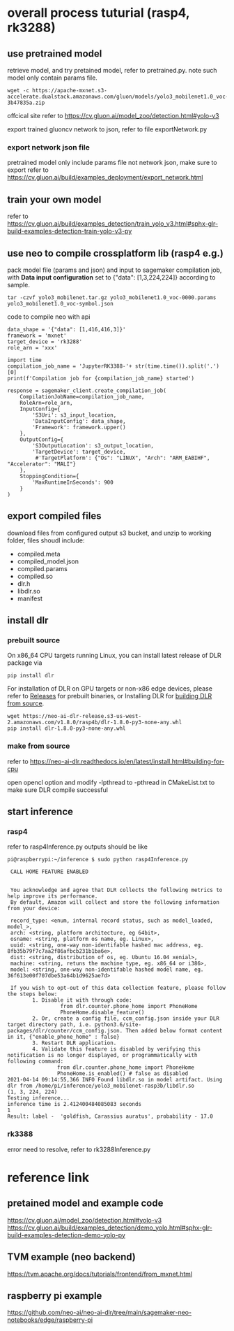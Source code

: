 # overall process tuturial (rasp4, rk3288)

## use pretrained model
retrieve model, and try pretained model, refer to pretrained.py. note such model only contain params file.
```
wget -c https://apache-mxnet.s3-accelerate.dualstack.amazonaws.com/gluon/models/yolo3_mobilenet1.0_voc-3b47835a.zip
```

offcical site refer to https://cv.gluon.ai/model_zoo/detection.html#yolo-v3

export trained gluoncv network to json, refer to file exportNetwork.py

### export network json file
pretrained model only include params file not network json, make sure to export refer to https://cv.gluon.ai/build/examples_deployment/export_network.html


## train your own model
refer to https://cv.gluon.ai/build/examples_detection/train_yolo_v3.html#sphx-glr-build-examples-detection-train-yolo-v3-py


## use neo to compile crossplatform lib (rasp4 e.g.)
pack model file (params and json) and input to sagemaker compilation job, with **Data input configuration** set to {"data": [1,3,224,224]} according to sample.
```
tar -czvf yolo3_mobilenet.tar.gz yolo3_mobilenet1.0_voc-0000.params yolo3_mobilenet1.0_voc-symbol.json
```

code to compile neo with api
```
data_shape = '{"data": [1,416,416,3]}'
framework = 'mxnet'
target_device = 'rk3288'
role_arn = 'xxx'

import time
compilation_job_name = 'JupyterRK3388-'+ str(time.time()).split('.')[0]
print(f'Compilation job for {compilation_job_name} started')

response = sagemaker_client.create_compilation_job(
    CompilationJobName=compilation_job_name,
    RoleArn=role_arn,
    InputConfig={
        'S3Uri': s3_input_location,
        'DataInputConfig': data_shape,
        'Framework': framework.upper()
    },
    OutputConfig={
        'S3OutputLocation': s3_output_location,
        'TargetDevice': target_device,
         #'TargetPlatform': {"Os": "LINUX", "Arch": "ARM_EABIHF", "Accelerator": "MALI"}
    },
    StoppingCondition={
        'MaxRuntimeInSeconds': 900
    }
)
```

## export compiled files
download files from configured output s3 bucket, and unzip to working folder, files shoudl include:
- compiled.meta
- compiled_model.json
- compiled.params
- compiled.so
- dlr.h
- libdlr.so
- manifest

## install dlr
### prebuilt source
On x86_64 CPU targets running Linux, you can install latest release of DLR package via

```
pip install dlr
```

For installation of DLR on GPU targets or non-x86 edge devices, please refer to [Releases](https://github.com/neo-ai/neo-ai-dlr/releases) for prebuilt binaries, or Installing DLR for [building DLR from source](https://neo-ai-dlr.readthedocs.io/en/latest/install.html).

```
wget https://neo-ai-dlr-release.s3-us-west-2.amazonaws.com/v1.8.0/rasp4b/dlr-1.8.0-py3-none-any.whl
pip install dlr-1.8.0-py3-none-any.whl 
```
### make from source
refer to https://neo-ai-dlr.readthedocs.io/en/latest/install.html#building-for-cpu

open opencl option and modify -lpthread to -pthread in CMakeList.txt to make sure DLR compile successful

## start inference
### rasp4
refer to rasp4Inference.py
outputs should be like 
```
pi@raspberrypi:~/inference $ sudo python rasp4Inference.py 

 CALL HOME FEATURE ENABLED
                            

 You acknowledge and agree that DLR collects the following metrics to help improve its performance.                             
 By default, Amazon will collect and store the following information from your device:                             

 record_type: <enum, internal record status, such as model_loaded, model_>,                             
 arch: <string, platform architecture, eg 64bit>,                             
 osname: <string, platform os name, eg. Linux>,                             
 uuid: <string, one-way non-identifable hashed mac address, eg. 8fb35b79f7c7aa2f86afbcb231b1ba6e>,                             
 dist: <string, distribution of os, eg. Ubuntu 16.04 xenial>,                             
 machine: <string, retuns the machine type, eg. x86_64 or i386>,                             
 model: <string, one-way non-identifable hashed model name, eg. 36f613e00f707dbe53a64b1d9625ae7d>                             

 If you wish to opt-out of this data collection feature, please follow the steps below:                             
        1. Disable it with through code:                             
                 from dlr.counter.phone_home import PhoneHome                             
                 PhoneHome.disable_feature()                            
        2. Or, create a config file, ccm_config.json inside your DLR target directory path, i.e. python3.6/site-packages/dlr/counter/ccm_config.json. Then added below format content in it, {"enable_phone_home" : false}                             
        3. Restart DLR application.                             
        4. Validate this feature is disabled by verifying this notification is no longer displayed, or programmatically with following command:                             
                from dlr.counter.phone_home import PhoneHome                             
                PhoneHome.is_enabled() # false as disabled 
2021-04-14 09:14:55,366 INFO Found libdlr.so in model artifact. Using dlr from /home/pi/inference/yolo3_mobilenet-rasp3b/libdlr.so
(1, 3, 224, 224)
Testing inference...
inference time is 2.412400484085083 seconds
1
Result: label -  'goldfish, Carassius auratus', probability - 17.0
```

### rk3388
error need to resolve, refer to rk3288Inference.py

# reference link
## pretained model and example code
https://cv.gluon.ai/model_zoo/detection.html#yolo-v3
https://cv.gluon.ai/build/examples_detection/demo_yolo.html#sphx-glr-build-examples-detection-demo-yolo-py

## TVM example (neo backend)
https://tvm.apache.org/docs/tutorials/frontend/from_mxnet.html

## raspberry pi example
https://github.com/neo-ai/neo-ai-dlr/tree/main/sagemaker-neo-notebooks/edge/raspberry-pi
